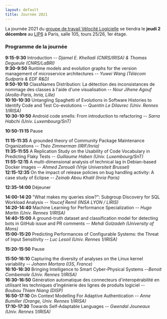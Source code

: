 ```yaml
---
layout: default
title: Journée 2021
---
```


La journée 2021 du [groupe de travail Vélocité Logicielle](https://gdr-gpl.cnrs.fr/Groupes/VL) se tiendra le **jeudi 2 décembre** au [LIP6](https://www.lip6.fr) à Paris, salle 105, tours 25/26, 1er étage.

### Programme de la journée

**9:15-9:30** Introduction -- *Djamel E. Khelladi (CNRS/IRISA) &amp; Thomas Degueule (CNRS/LaBRI)*\
**9:30-9:50** Runtime models and evolution graphs for the version management of microservice architectures -- *Yuwei Wang (Télécom Sudparis & EDF R&D)*\
**9:50-10:10** ClassNames Distribution: La détection des inconsistances de nommage des classes à l'aide d'une visualisation -- *Nour Jihene Agouf (Arolla-Paris, Inria, Lille)*\
**10:10-10:30** Untangling Spaghetti of Evolutions in Software Histories to Identify Code and Test Co-evolutions -- *Quentin Le Dilavrec (Univ. Rennes 1/IRISA)*\
**10:30-10:50** Android code smells: From introduction to refactoring -- *Sarra Habchi (Univ. Luxembourg/SnT)*

**10:50-11:15** Pause

**11:15-11:35** A grounded theory of Community Package Maintenance Organizations -- *Théo Zimmerman (IRIF/Inria)*\
**11:35-11:55** A Replication Study on the Usability of Code Vocabulary in Predicting Flaky Tests -- *Guillaume Haben (Univ. Luxembourg/SnT)*\
**11:55-12:15** A multi-dimensional analysis of technical lag in Debian-based Docker images -- *Ahmed Zerouali (Vrije Universiteit Brussel)*\
**12:15-12:35** On the impact of release policies on bug handling activity: A case study of Eclipse -- *Zeinab Abou Khalil (Inria Paris)*

**12:35-14:00** Déjeuner

**14:00-14:20** "What makes my queries slow?": Subgroup Discovery for SQL Workload Analysis -- *Youcef Remil (INSA LYON / LIRIS)*\
**14:20-14:40** Machine Learning for Performance Specialization -- *Hugo Martin (Univ. Rennes 1/IRISA)*\
**14:40-15:00** A ground-truth dataset and classification model for detecting bots in GitHub issue and PR comments -- *Mehdi Golzadeh (University of Mons)*\
**15:00-15:20** Predicting Performances of Configurable Systems: the Threat of Input Sensitivity -- *Luc Lesoil (Univ. Rennes 1/IRISA)*

**15:20-15:50** Pause

**15:50-16:10** Capturing the diversity of analyses on the Linux kernel variability -- *Johann Mortara (I3S, France)*\
**16:10-16:30** Bringing Intelligence to Smart Cyber-Physical Systems --*Benoit Combemale (Univ. Rennes 1/IRISA)*\
**16:30-16:50** Génération automatique des connecteurs d'interopérabilité en utilisant les techniques d’ingénierie des lignes de produits logiciel -- *Boubou Thiam Niang (DISP)*\
**16:50-17:10** On Context Modelling For Adaptive Authentication -- *Anne Bumiller (Orange, Univ. Rennes 1/IRISA)*\
**17:10-17:30** Towards Self-Adaptable Languages -- *Gwendal Jouneaux (Univ. Rennes 1/IRISA)*

